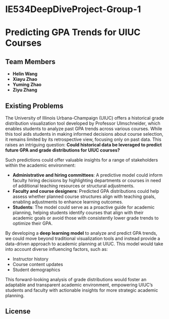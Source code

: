 # IE534DeepDiveProject-Group-1
# Predicting GPA Trends for UIUC Courses

## Team Members
- **Helin Wang**
- **Xiayu Zhao**
- **Yuming Zhao**
- **Ziyu Zhang**

## Existing Problems
The University of Illinois Urbana-Champaign (UIUC) offers a historical grade distribution visualization tool developed by Professor Ulmschneider, which enables students to analyze past GPA trends across various courses. While this tool aids students in making informed decisions about course selection, it remains limited by its retrospective view, focusing only on past data. This raises an intriguing question: **Could historical data be leveraged to predict future GPA and grade distributions for UIUC courses?**

Such predictions could offer valuable insights for a range of stakeholders within the academic environment:
- **Administrative and hiring committees**: A predictive model could inform faculty hiring decisions by highlighting departments or courses in need of additional teaching resources or structural adjustments.
- **Faculty and course designers**: Predicted GPA distributions could help assess whether planned course structures align with teaching goals, enabling adjustments to enhance learning outcomes.
- **Students**: The model could serve as a proactive guide for academic planning, helping students identify courses that align with their academic goals or avoid those with consistently lower grade trends to optimize their GPA.

By developing a **deep learning model** to analyze and predict GPA trends, we could move beyond traditional visualization tools and instead provide a data-driven approach to academic planning at UIUC. This model would take into account diverse influencing factors, such as:
- Instructor history
- Course content updates
- Student demographics

This forward-looking analysis of grade distributions would foster an adaptable and transparent academic environment, empowering UIUC’s students and faculty with actionable insights for more strategic academic planning.

## License


